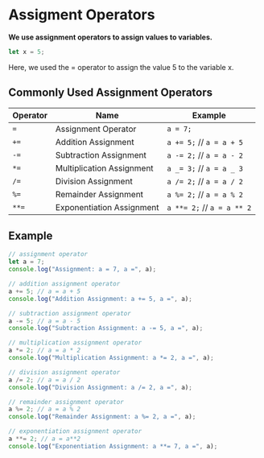 # Assigment Operators

**We use assignment operators to assign values to variables.**

```js
let x = 5;
```

Here, we used the = operator to assign the value 5 to the variable x.

## Commonly Used Assignment Operators

| Operator | Name                      | Example                    |
| -------- | ------------------------- | -------------------------- |
| `=`      | Assignment Operator       | `a = 7;`                   |
| `+=`     | Addition Assignment       | `a += 5;` // `a = a + 5`   |
| `-=`     | Subtraction Assignment    | `a -= 2;` // `a = a - 2`   |
| `*=`     | Multiplication Assignment | `a _= 3;` // `a = a _ 3`   |
| `/=`     | Division Assignment       | `a /= 2;` // `a = a / 2`   |
| `%=`     | Remainder Assignment      | `a %= 2;` // `a = a % 2`   |
| `**=`    | Exponentiation Assignment | `a **= 2;` // `a = a ** 2` |

## Example

```js
// assignment operator
let a = 7;
console.log("Assignment: a = 7, a =", a);

// addition assignment operator
a += 5; // a = a + 5
console.log("Addition Assignment: a += 5, a =", a);

// subtraction assignment operator
a -= 5; // a = a - 5
console.log("Subtraction Assignment: a -= 5, a =", a);

// multiplication assignment operator
a *= 2; // a = a * 2
console.log("Multiplication Assignment: a *= 2, a =", a);

// division assignment operator
a /= 2; // a = a / 2
console.log("Division Assignment: a /= 2, a =", a);

// remainder assignment operator
a %= 2; // a = a % 2
console.log("Remainder Assignment: a %= 2, a =", a);

// exponentiation assignment operator
a **= 2; // a = a**2
console.log("Exponentiation Assignment: a **= 7, a =", a);
```
